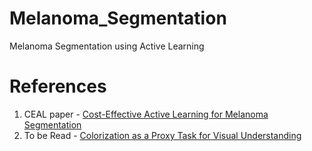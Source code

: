 # Melanoma_Segmentation
Melanoma Segmentation using Active Learning

# References
1. CEAL paper - [Cost-Effective Active Learning for Melanoma Segmentation](https://arxiv.org/pdf/1711.09168.pdf)
2. To be Read - [Colorization as a Proxy Task for Visual Understanding](https://arxiv.org/pdf/1703.04044.pdf)